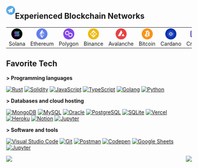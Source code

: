 <p align="left" style="font-family: Brush Script MT"> 
<a href="https://t.me/eyescreener_e0/"><img align="left" src="./assets/logo/telegram.svg" alt="Telegram" width="24px"/></a>
</p>

## Experienced Blockchain Networks

<table>
  <tr>
    <td align="center" width="70">
      <a href="#macropower-tech">
        <img src="./assets/logo/solana.png" width="30" height="30" alt="Solana" />
      </a>
      <br>Solana
    </td>
    <td align="center" width="70">
      <a href="#macropower-tech">
        <img src="./assets/logo/ethereum.png" width="30" height="30" alt="Ethereum" />
      </a>
      <br>Ethereum
    </td>
    <td align="center" width="70">
      <a href="#macropower-tech">
        <img src="./assets/logo/polygon.png" width="30" height="30" alt="Polygon" />
      </a>
      <br>Polygon
    </td>
    <td align="center" width="70">
      <a href="#macropower-tech">
        <img src="./assets/logo/binance.png" width="30" height="30" alt="Binance" />
      </a>
      <br>Binance
    </td>
    <td align="center" width="70">
      <a href="#macropower-tech">
        <img src="./assets/logo/avalanche.png" width="30" height="30" alt="Avalanche" />
      </a>
      <br>Avalanche
    </td>
    <td align="center" width="70">
      <a href="#macropower-tech">
        <img src="./assets/logo/bitcoin.png" width="30" height="30" alt="Cardano" />
      </a>
      <br>Bitcoin
    </td>
    <td align="center" width="70">
      <a href="#macropower-tech">
        <img src="./assets/logo/cardano.png" width="30" height="30" alt="Cardano" />
      </a>
      <br>Cardano
    </td>
    <td align="center" width="70">
      <a href="#macropower-tech">
        <img src="./assets/logo/cronos.png" width="30" height="30" alt="Cronos" />
      </a>
      <br>Cronos
    </td>
    <td align="center" width="70">
      <a href="#macropower-tech">
        <img src="./assets/logo/near.png" width="30" height="30" alt="Near" />
      </a>
      <br>Near
    </td>
    <td align="center" width="70">
      <a href="#macropower-tech">
        <img src="./assets/logo/cosmos.png" width="30" height="30" alt="Cosmos" />
      </a>
      <br>cosmos
    </td>
    <!-- <td align="center" width="70">
      <a href="#macropower-tech">
        <img src="./assets/logo/sui.png" width="30" height="30" alt="Sui" />
      </a>
      <br>Sui
    </td>
    <td align="center" width="70">
      <a href="#macropower-tech" >
        <img src="./assets/logo/aptos.png" width="30" height="30" alt="Aptos" />
      </a>
      <br>Aptos
    </td> -->
  </tr>
</table>

<h2 align="left" id="macropower-tech">Favorite Tech</h2>

**> Programming languages**

<p>
    <a href="https://github.com/search?q=user%3Asourlodine+language%3ARust"><img alt="Rust" src="https://img.shields.io/badge/Rust-ffffff.svg?logo=rust&logoColor=black"></a>
    <a href="https://github.com/search?q=user%3Asourlodine+language%3ASolidity"><img alt="Solidity" src="https://img.shields.io/badge/Solidity-000000.svg?logo=solidity&logoColor"></a>
    <a href="https://github.com/search?q=user%3Asourlodine+language%3AJavaScript"><img alt="JavaScript" src="https://img.shields.io/badge/JavaScript-F7DF1E.svg?logo=javascript&logoColor=black"></a>
    <a href="https://github.com/search?q=user%3Asourlodine+language%3ATypeScript"><img alt="TypeScript" src="https://img.shields.io/badge/TypeScript-007ACC.svg?logo=typescript&logoColor=white"></a>
    <a href="https://github.com/search?q=user%3Asourlodine+language%3AGo"><img alt="Golang" src="https://img.shields.io/badge/Golang-53caf9.svg?logo=go&logoColor=white"></a>
    <a href="https://github.com/search?q=user%3Asourlodine+language%3APython"><img alt="Python" src="https://img.shields.io/badge/Python-14354C.svg?logo=python&logoColor=white"></a>
</p>

**> Databases and cloud hosting**

<p>
    <a href="#"><img alt="MongoDB" src ="https://img.shields.io/badge/MongoDB-4ea94b.svg?logo=mongodb&logoColor=white"></a>
    <a href="#"><img alt="MySQL" src="https://img.shields.io/badge/MySQL-00f.svg?logo=mysql&logoColor=white"></a>
    <a href="#"><img alt="Oracle" src ="https://img.shields.io/badge/Oracle-F00000.svg?logo=oracle&logoColor=white"></a>
    <a href="#"><img alt="PostgreSQL" src ="https://img.shields.io/badge/PostgreSQL-316192.svg?logo=postgresql&logoColor=white"></a>
    <a href="#"><img alt="SQLite" src ="https://img.shields.io/badge/SQLite-07405e.svg?logo=sqlite&logoColor=white"></a>
    <a href="#"><img alt="Vercel" src="https://img.shields.io/badge/Vercel-000000.svg?logo=vercel&logoColor=white"></a>
    <a href="#"><img alt="Heroku" src="https://img.shields.io/badge/Heroku-430098.svg?logo=heroku&logoColor=white"></a>
    <a href="#"><img alt="Notion" src="https://img.shields.io/badge/Notion-010101.svg?logo=notion&logoColor=white"></a>
    <a href="#"><img alt="Jupyter" src="https://img.shields.io/badge/jupyter-F37626.svg?logo=jupyter&logoColor=white"></a>
</p>

**> Software and tools**

<p>
    <a href="#"><img alt="Visual Studio Code" src="https://img.shields.io/badge/Visual%20Studio%20Code-0078d7.svg?logo=visual-studio-code&logoColor=white"></a>
    <a href="#"><img alt="Git" src="https://img.shields.io/badge/Git-F05033.svg?logo=git&logoColor=white"></a>
    <a href="#"><img alt="Postman" src="https://img.shields.io/badge/Postman-FF6C37?logo=postman&logoColor=white"></a>
    <a href="#"><img alt="Codepen" src="https://img.shields.io/badge/Codepen-000000.svg?logo=codepen&logoColor=white"></a>
    <a href="#"><img alt="Google Sheets" src="https://img.shields.io/badge/Google%20Sheets-34A853.svg?logo=google%20sheets&logoColor=white"></a>
    <a href="#"><img alt="Jupyter" src="https://img.shields.io/badge/Jupyter-F37626.svg?logo=Jupyter&logoColor=white"></a>
</p>


<img   align="left" src="https://github-readme-stats.vercel.app/api?username=jackielics&locale=cn&line_height=33&show_icons=true&hide=&theme=radical&rank_icon=percentile"/>
<img   align="right" src="https://github-readme-stats.vercel.app/api/top-langs/?username=jackielics&locale=cn&line_height=33&theme=dark&langs_count=5"/>
